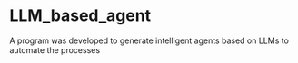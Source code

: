 # LLM_based_agent
A program was developed to generate intelligent agents based on LLMs to automate the processes
